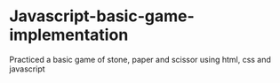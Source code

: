 # Javascript-basic-game-implementation
Practiced a basic game of stone, paper and scissor using html, css and javascript
